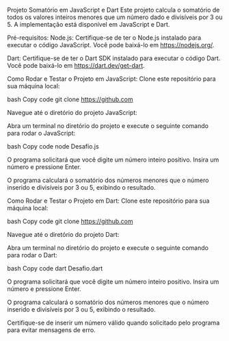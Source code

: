Projeto Somatório em JavaScript e Dart
Este projeto calcula o somatório de todos os valores inteiros menores que um número dado e divisíveis por 3 ou 5. A implementação está disponível em JavaScript e Dart.

Pré-requisitos:
Node.js: Certifique-se de ter o Node.js instalado para executar o código JavaScript. Você pode baixá-lo em https://nodejs.org/.

Dart: Certifique-se de ter o Dart SDK instalado para executar o código Dart. Você pode baixá-lo em https://dart.dev/get-dart.

Como Rodar e Testar o Projeto em JavaScript:
Clone este repositório para sua máquina local:

bash
Copy code
git clone https://github.com

Navegue até o diretório do projeto JavaScript:

Abra um terminal no diretório do projeto e execute o seguinte comando para rodar o JavaScript:

bash
Copy code
node Desafio.js

O programa solicitará que você digite um número inteiro positivo. Insira um número e pressione Enter.

O programa calculará o somatório dos números menores que o número inserido e divisíveis por 3 ou 5, exibindo o resultado.

Como Rodar e Testar o Projeto em Dart:
Clone este repositório para sua máquina local:

bash
Copy code
git clone https://github.com

Navegue até o diretório do projeto Dart:

Abra um terminal no diretório do projeto e execute o seguinte comando para rodar o Dart:

bash
Copy code
dart Desafio.dart

O programa solicitará que você digite um número inteiro positivo. Insira um número e pressione Enter.

O programa calculará o somatório dos números menores que o número inserido e divisíveis por 3 ou 5, exibindo o resultado.

Certifique-se de inserir um número válido quando solicitado pelo programa para evitar mensagens de erro.
